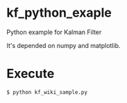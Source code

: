 # kf_python_exaple
Python example for Kalman Filter

It's depended on numpy and matplotlib.

# Execute
```
$ python kf_wiki_sample.py
```

